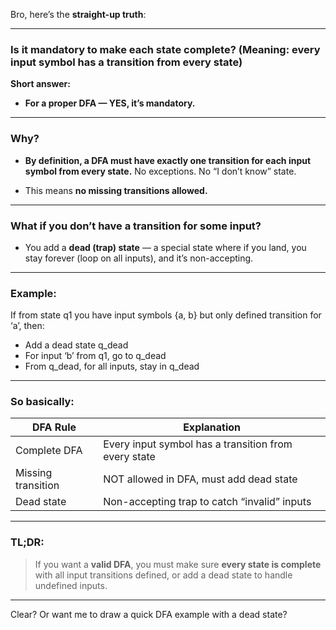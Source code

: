 Bro, here’s the **straight-up truth**:

---

### Is it mandatory to make **each state complete**? (Meaning: every input symbol has a transition from every state)

**Short answer:**

* **For a proper DFA — YES, it’s mandatory.**

---

### Why?

* **By definition, a DFA must have exactly one transition for each input symbol from every state.**
  No exceptions. No “I don’t know” state.

* This means **no missing transitions allowed.**

---

### What if you don’t have a transition for some input?

* You add a **dead (trap) state** — a special state where if you land, you stay forever (loop on all inputs), and it’s non-accepting.

---

### Example:

If from state q1 you have input symbols {a, b} but only defined transition for ‘a’, then:

* Add a dead state q\_dead
* For input ‘b’ from q1, go to q\_dead
* From q\_dead, for all inputs, stay in q\_dead

---

### So basically:

| DFA Rule           | Explanation                                          |
| ------------------ | ---------------------------------------------------- |
| Complete DFA       | Every input symbol has a transition from every state |
| Missing transition | NOT allowed in DFA, must add dead state              |
| Dead state         | Non-accepting trap to catch “invalid” inputs         |

---

### TL;DR:

> If you want a **valid DFA**, you must make sure **every state is complete** with all input transitions defined, or add a dead state to handle undefined inputs.

---

Clear? Or want me to draw a quick DFA example with a dead state?
